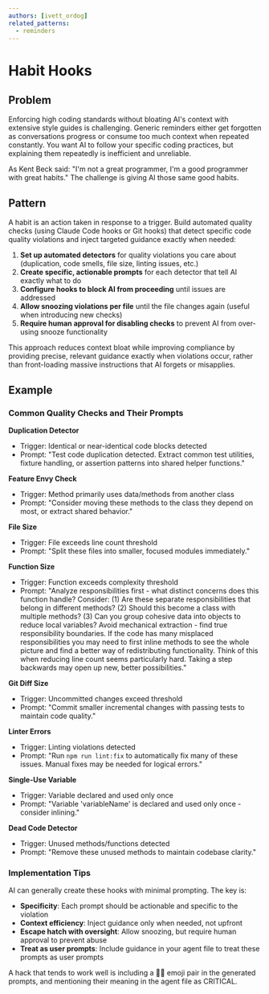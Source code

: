 ```yaml
---
authors: [ivett_ordog]
related_patterns:
  - reminders
---
```


# Habit Hooks

## Problem
Enforcing high coding standards without bloating AI's context with extensive style guides is challenging. Generic reminders either get forgotten as conversations progress or consume too much context when repeated constantly. You want AI to follow your specific coding practices, but explaining them repeatedly is inefficient and unreliable.

As Kent Beck said: "I'm not a great programmer, I'm a good programmer with great habits." The challenge is giving AI those same good habits.

## Pattern
A habit is an action taken in response to a trigger. Build automated quality checks (using Claude Code hooks or Git hooks) that detect specific code quality violations and inject targeted guidance exactly when needed:

1. **Set up automated detectors** for quality violations you care about (duplication, code smells, file size, linting issues, etc.)
2. **Create specific, actionable prompts** for each detector that tell AI exactly what to do
3. **Configure hooks to block AI from proceeding** until issues are addressed
4. **Allow snoozing violations per file** until the file changes again (useful when introducing new checks)
5. **Require human approval for disabling checks** to prevent AI from over-using snooze functionality

This approach reduces context bloat while improving compliance by providing precise, relevant guidance exactly when violations occur, rather than front-loading massive instructions that AI forgets or misapplies.

## Example

### Common Quality Checks and Their Prompts

**Duplication Detector**
- Trigger: Identical or near-identical code blocks detected
- Prompt: "Test code duplication detected. Extract common test utilities, fixture handling, or assertion patterns into shared helper functions."

**Feature Envy Check**
- Trigger: Method primarily uses data/methods from another class
- Prompt: "Consider moving these methods to the class they depend on most, or extract shared behavior."

**File Size**
- Trigger: File exceeds line count threshold
- Prompt: "Split these files into smaller, focused modules immediately."

**Function Size**
- Trigger: Function exceeds complexity threshold
- Prompt: "Analyze responsibilities first - what distinct concerns does this function handle? Consider: (1) Are these separate responsibilities that belong in different methods? (2) Should this become a class with multiple methods? (3) Can you group cohesive data into objects to reduce local variables? Avoid mechanical extraction - find true responsibility boundaries. If the code has many misplaced responsibilities you may need to first inline methods to see the whole picture and find a better way of redistributing functionality. Think of this when reducing line count seems particularly hard. Taking a step backwards may open up new, better possibilities."

**Git Diff Size**
- Trigger: Uncommitted changes exceed threshold
- Prompt: "Commit smaller incremental changes with passing tests to maintain code quality."

**Linter Errors**
- Trigger: Linting violations detected
- Prompt: "Run `npm run lint:fix` to automatically fix many of these issues. Manual fixes may be needed for logical errors."

**Single-Use Variable**
- Trigger: Variable declared and used only once
- Prompt: "Variable 'variableName' is declared and used only once - consider inlining."

**Dead Code Detector**
- Trigger: Unused methods/functions detected
- Prompt: "Remove these unused methods to maintain codebase clarity."

### Implementation Tips

AI can generally create these hooks with minimal prompting. The key is:
- **Specificity**: Each prompt should be actionable and specific to the violation
- **Context efficiency**: Inject guidance only when needed, not upfront
- **Escape hatch with oversight**: Allow snoozing, but require human approval to prevent abuse
- **Treat as user prompts**: Include guidance in your agent file to treat these prompts as user prompts

A hack that tends to work well is including a 🙂💬 emoji pair in the generated prompts, and mentioning their meaning in the agent file as CRITICAL.
